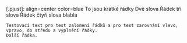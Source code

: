 [.pjust]: align=center color=blue 
To
jsou
krátké
řádky
Dvě slova
Řádek tři slova
Řádek čtyři slova blabla
```pjust
Testovací text pro test zalomení řádků a pro test zarovnání vlevo, vpravo, do středu a vyplnění řádky. 
Další řádka.
```